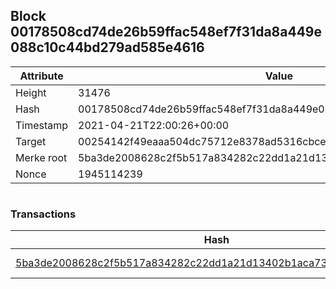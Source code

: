 ## Block 00178508cd74de26b59ffac548ef7f31da8a449e088c10c44bd279ad585e4616

Attribute | Value
--- | ---
Height | 31476
Hash | 00178508cd74de26b59ffac548ef7f31da8a449e088c10c44bd279ad585e4616
Timestamp | 2021-04-21T22:00:26+00:00
Target | 00254142f49eaaa504dc75712e8378ad5316cbcead634704b3734b6271167cc4
Merke root | 5ba3de2008628c2f5b517a834282c22dd1a21d13402b1aca73452d6026750550
Nonce | 1945114239

```

```

### Transactions

Hash | Amount
--- | ---
[5ba3de2008628c2f5b517a834282c22dd1a21d13402b1aca73452d6026750550](5ba3de2008628c2f5b517a834282c22dd1a21d13402b1aca73452d6026750550.md) | 10.00000000 SKEPTI 
